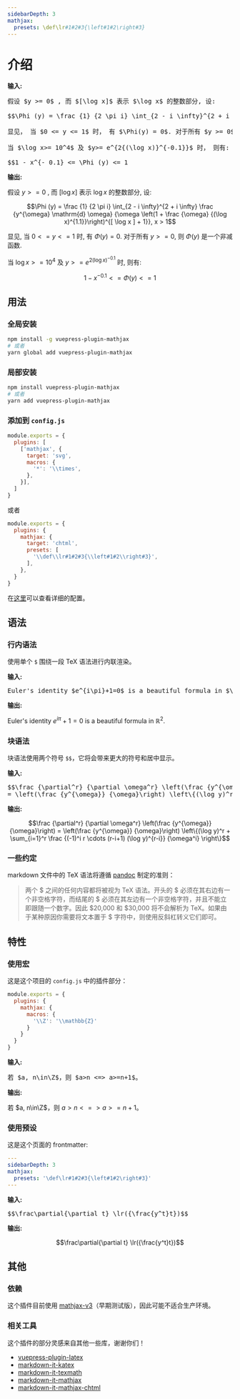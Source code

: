```yaml
---
sidebarDepth: 3
mathjax:
  presets: \def\lr#1#2#3{\left#1#2\right#3}
---
```


# 介绍

**输入:**

<pre class="math-block">
假设 $y >= 0$ , 而 $[\log x]$ 表示 $\log x$ 的整数部分, 设:

$$\Phi (y) = \frac {1} {2 \pi i} \int_{2 - i \infty}^{2 + i \infty} \frac {y^{\omega} \mathrm{d} \omega} {\omega \left(1 + \frac {\omega} {(\log x)^{1.1}}\right)^{[ \log x ] + 1}}, x > 1$$

显见， 当 $0 <= y <= 1$ 时， 有 $\Phi(y) = 0$. 对于所有 $y >= 0$, 则 $\Phi(y)$ 是一个非减函数.

当 $\log x>= 10^4$ 及 $y>= e^{2{(\log x)}^{-0.1}}$ 时， 则有:

$$1 - x^{- 0.1} <= \Phi (y) <= 1
</pre>

**输出:**

<div class="math-block">

假设 $y >= 0$ , 而 $[\log x]$ 表示 $\log x$ 的整数部分, 设:

$$\Phi (y) = \frac {1} {2 \pi i} \int_{2 - i \infty}^{2 + i \infty} \frac {y^{\omega} \mathrm{d} \omega} {\omega \left(1 + \frac {\omega} {(\log x)^{1.1}}\right)^{[ \log x ] + 1}}, x > 1$$

显见, 当 $0 <= y <= 1$ 时, 有 $\Phi(y) = 0$. 对于所有 $y >= 0$, 则 $\Phi(y)$ 是一个非减函数.

当 $\log x>= 10^4$ 及 $y>= e^{2{(\log x)}^{-0.1}}$ 时, 则有:

$$1 - x^{- 0.1} <= \Phi (y) <= 1$$

</div>

## 用法

### 全局安装

```bash
npm install -g vuepress-plugin-mathjax
# 或者
yarn global add vuepress-plugin-mathjax
```

### 局部安装

```bash
npm install vuepress-plugin-mathjax
# 或者
yarn add vuepress-plugin-mathjax
```

### 添加到 `config.js`

```js
module.exports = {
  plugins: [
    ['mathjax', {
      target: 'svg',
      macros: {
        '*': '\\times',
      },
    }],
  ]
}
```
或者
```js
module.exports = {
  plugins: {
    mathjax: {
      target: 'chtml',
      presets: [
        '\\def\\lr#1#2#3{\\left#1#2\\right#3}',
      ],
    },
  }
}
```

在[这里](./config.md)可以查看详细的配置。

## 语法

### 行内语法

使用单个 `$` 围绕一段 TeX 语法进行内联渲染。

**输入:**

<pre class="math-block">
Euler's identity $e^{i\pi}+1=0$ is a beautiful formula in $\mathbb{R}^2$.
</pre>

**输出:**

<div class="math-block">

Euler's identity $e^{i\pi}+1=0$ is a beautiful formula in $\mathbb{R}^2$.

</div>

### 块语法

块语法使用两个符号 `$$`，它将会带来更大的符号和居中显示。

**输入:**

<pre class="math-block">
$$\frac {\partial^r} {\partial \omega^r} \left(\frac {y^{\omega}} {\omega}\right) 
= \left(\frac {y^{\omega}} {\omega}\right) \left\{(\log y)^r + \sum_{i=1}^r \frac {(-1)^i r \cdots (r-i+1) (\log y)^{r-i}} {\omega^i} \right\}$$
</pre>

**输出:**

<div class="math-block">

$$\frac {\partial^r} {\partial \omega^r} \left(\frac {y^{\omega}} {\omega}\right) 
= \left(\frac {y^{\omega}} {\omega}\right) \left\{(\log y)^r + \sum_{i=1}^r \frac {(-1)^i r \cdots (r-i+1) (\log y)^{r-i}} {\omega^i} \right\}$$

</div>

### 一些约定

markdown 文件中的 TeX 语法将遵循 [pandoc](http://pandoc.org/MANUAL.html#math) 制定的准则：

> 两个 $ 之间的任何内容都将被视为 TeX 语法。开头的 $ 必须在其右边有一个非空格字符，而结尾的 $ 必须在其左边有一个非空格字符，并且不能立即跟随一个数字。因此 $20,000 和 $30,000 将不会解析为 TeX。如果由于某种原因你需要将文本置于 $ 字符中，则使用反斜杠转义它们即可。

## 特性

### 使用宏

这是这个项目的 `config.js` 中的插件部分：

```js
module.exports = {
  plugins: {
    mathjax: {
      macros: {
        '\\Z': '\\mathbb{Z}'
      }
    }
  }
}
```

**输入:**

<pre class="math-block">
若 $a, n\in\Z$，则 $a>n <=> a>=n+1$。
</pre>

**输出:**

<div class="math-block">

若 $a, n\in\Z$，则 $a>n <=> a>=n+1$。

</div>

### 使用预设 <Badge text="vuepress 1.0.0-alpha.39+"/>

这是这个页面的 frontmatter:

```yaml
---
sidebarDepth: 3
mathjax:
  presets: '\def\lr#1#2#3{\left#1#2\right#3}'
---
```

**输入:**

<pre class="math-block">
$$\frac\partial{\partial t} \lr({\frac{y^t}t})$$
</pre>

**输出:**

<div class="math-block">

$$\frac\partial{\partial t} \lr({\frac{y^t}t})$$

</div>

## 其他

### 依赖

这个插件目前使用 [mathjax-v3](https://github.com/mathjax/mathjax-v3)（早期测试版），因此可能不适合生产环境。

### 相关工具

这个插件的部分灵感来自其他一些库，谢谢你们！

- [vuepress-plugin-latex](https://github.com/zlliang/vuepress-plugin-latex)
- [markdown-it-katex](https://github.com/waylonflinn/markdown-it-katex)
- [markdown-it-texmath](https://github.com/goessner/markdown-it-texmath)
- [markdown-it-mathjax](https://github.com/classeur/markdown-it-mathjax)
- [markdown-it-mathjax-chtml](https://github.com/yamavol/markdown-it-mathjax-chtml)
